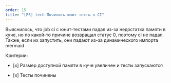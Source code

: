 ```yaml
---
order: 15
title: "[PS] tech-Починить юнит-тесты в CI"
---
```


Выяснилось, что job ci с юнит-тестами падал из-за недостатка памяти в куче, но по какой-то причине возвращал статус 0, поэтому ci не падал. Также, если их запустить, они падают из-за динамического импорта mermaid

Критерии:

-  \[x\] Размер доступной памяти в куче увеличен и тесты запускаются

-  \[x\] Тесты починены